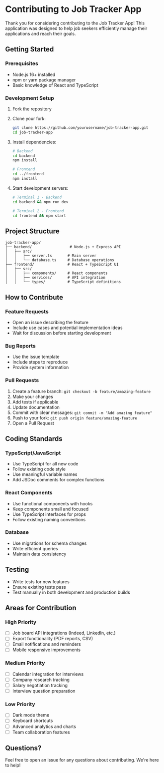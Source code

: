 # Contributing to Job Tracker App

Thank you for considering contributing to the Job Tracker App! This application was designed to help job seekers efficiently manage their applications and reach their goals.

## Getting Started

### Prerequisites
- Node.js 16+ installed
- npm or yarn package manager
- Basic knowledge of React and TypeScript

### Development Setup

1. Fork the repository
2. Clone your fork:
   ```bash
   git clone https://github.com/yourusername/job-tracker-app.git
   cd job-tracker-app
   ```

3. Install dependencies:
   ```bash
   # Backend
   cd backend
   npm install

   # Frontend
   cd ../frontend
   npm install
   ```

4. Start development servers:
   ```bash
   # Terminal 1 - Backend
   cd backend && npm run dev

   # Terminal 2 - Frontend
   cd frontend && npm start
   ```

## Project Structure

```
job-tracker-app/
├── backend/                 # Node.js + Express API
│   ├── src/
│   │   ├── server.ts       # Main server
│   │   └── database.ts     # Database operations
├── frontend/               # React + TypeScript UI
│   ├── src/
│   │   ├── components/     # React components
│   │   ├── services/       # API integration
│   │   └── types/          # TypeScript definitions
```

## How to Contribute

### Feature Requests
- Open an issue describing the feature
- Include use cases and potential implementation ideas
- Wait for discussion before starting development

### Bug Reports
- Use the issue template
- Include steps to reproduce
- Provide system information

### Pull Requests
1. Create a feature branch: `git checkout -b feature/amazing-feature`
2. Make your changes
3. Add tests if applicable
4. Update documentation
5. Commit with clear messages: `git commit -m "Add amazing feature"`
6. Push to your fork: `git push origin feature/amazing-feature`
7. Open a Pull Request

## Coding Standards

### TypeScript/JavaScript
- Use TypeScript for all new code
- Follow existing code style
- Use meaningful variable names
- Add JSDoc comments for complex functions

### React Components
- Use functional components with hooks
- Keep components small and focused
- Use TypeScript interfaces for props
- Follow existing naming conventions

### Database
- Use migrations for schema changes
- Write efficient queries
- Maintain data consistency

## Testing
- Write tests for new features
- Ensure existing tests pass
- Test manually in both development and production builds

## Areas for Contribution

### High Priority
- [ ] Job board API integrations (Indeed, LinkedIn, etc.)
- [ ] Export functionality (PDF reports, CSV)
- [ ] Email notifications and reminders
- [ ] Mobile responsive improvements

### Medium Priority
- [ ] Calendar integration for interviews
- [ ] Company research tracking
- [ ] Salary negotiation tracking
- [ ] Interview question preparation

### Low Priority
- [ ] Dark mode theme
- [ ] Keyboard shortcuts
- [ ] Advanced analytics and charts
- [ ] Team collaboration features

## Questions?

Feel free to open an issue for any questions about contributing. We're here to help!
